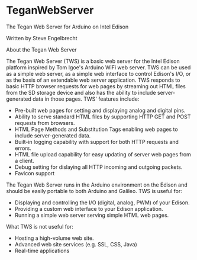 # TeganWebServer
The Tegan Web Server for Arduino on Intel Edison

Written by Steve Engelbrecht

About the Tegan Web Server 

The Tegan Web Server (TWS) is a basic web server for the Intel Edison platform inspired by Tom Igoe's Arduino WiFi web server. TWS can be used as a simple web server, as a simple web interface to control Edison's I/O, or as the basis of an extendable web server application. TWS responds to basic HTTP browser requests for web pages by streaming out HTML files from the SD storage device and also has the ability to include server-generated data in those pages. TWS' features include: 

* Pre-built web pages for setting and displaying analog and digital pins.
* Ability to serve standard HTML files by supporting HTTP GET and POST requests from browsers.
* HTML Page Methods and Substitution Tags enabling web pages to include server-generated data.
* Built-in logging capability with support for both HTTP requests and errors.
* HTML file upload capability for easy updating of server web pages from a client.
* Debug setting for dislaying all HTTP incoming and outgoing packets.
* Favicon support

The Tegan Web Server runs in the Arduino environment on the Edison and should be easily portable to both Arduino and Galileo. TWS is useful for:

* Displaying and controlling the I/O (digital, analog, PWM) of your Edison.
* Providing a custom web interface to your Edison application.
* Running a simple web server serving simple HTML web pages.

What TWS is not useful for:

* Hosting a high-volume web site.
* Advanced web site services (e.g. SSL, CSS, Java)
* Real-time applications

